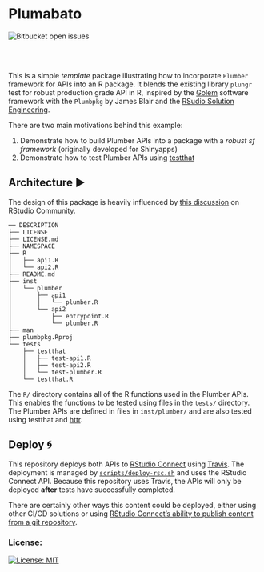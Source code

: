 
<!-- README.md is generated from README.Rmd. Please edit that file - rmarkdown::render('README.Rmd', output_format = 'github_document', output_file = 'README.md') -->

# Plumabato

<!-- badges: start -->

![Bitbucket open
issues](https://img.shields.io/bitbucket/issues-raw/NiccoloSalvini/plumbato?style=flat-square)
<!-- badges: end -->

<br> <br>

This is a simple *template* package illustrating how to incorporate
`Plumber` framework for APIs into an R package. It blends the existing
library `plungr` test for robust production grade API in R, inspired by
the [Golem](https://thinkr-open.github.io/golem/) software framework
with the `Plumbpkg` by James Blair and the [RSudio Solution
Engineering](https://github.com/sol-eng/plumbpkg).

There are two main motivations behind this example:

1.  Demonstrate how to build Plumber APIs into a package with a *robust
    sf framework* (originally developed for Shinyapps)
2.  Demonstrate how to test Plumber APIs using
    [testthat](https://testthat.r-lib.org)

## Architecture ▶️

The design of this package is heavily influenced by [this
discussion](https://community.rstudio.com/t/plumber-api-and-package-structure/18099)
on RStudio Community.

    ── DESCRIPTION
    ├── LICENSE
    ├── LICENSE.md
    ├── NAMESPACE
    ├── R
    │   ├── api1.R
    │   └── api2.R
    ├── README.md
    ├── inst
    │   └── plumber
    │       ├── api1
    │       │   └── plumber.R
    │       └── api2
    │           ├── entrypoint.R
    │           └── plumber.R
    ├── man
    ├── plumbpkg.Rproj
    └── tests
        ├── testthat
        │   ├── test-api1.R
        │   ├── test-api2.R
        │   └── test-plumber.R
        └── testthat.R

The `R/` directory contains all of the R functions used in the Plumber
APIs. This enables the functions to be tested using files in the
`tests/` directory. The Plumber APIs are defined in files in
`inst/plumber/` and are also tested using testthat and
[httr](https://httr.r-lib.org).

## Deploy 🌀

This repository deploys both APIs to [RStudio
Connect](https://www.rstudio.com/products/connect/) using
[Travis](https://travis-ci.org/). The deployment is managed by
[`scripts/deploy-rsc.sh`](scripts/deploy-rsc.sh) and uses the RStudio
Connect API. Because this repository uses Travis, the APIs will only be
deployed **after** tests have successfully completed.

There are certainly other ways this content could be deployed, either
using other CI/CD solutions or using [RStudio Connect’s ability to
publish content from a git
repository](https://docs.rstudio.com/connect/1.7.6/user/git-backed.html).

### License:

[![License:
MIT](https://img.shields.io/badge/License-MIT-yellow.svg)](https://opensource.org/licenses/MIT)
